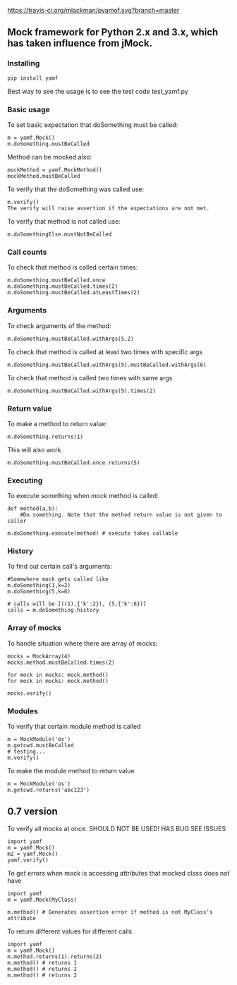 https://travis-ci.org/mlackman/pyamof.svg?branch=master

## Mock framework for Python 2.x and 3.x, which has taken influence from jMock.

### Installing
```
pip install yamf
```

Best way to see the usage is to see the test code test_yamf.py


### Basic usage
To set basic expectation that doSomething must be called:
```
m = yamf.Mock()
m.doSomething.mustBeCalled
```
Method can be mocked also:
```
mockMethod = yamf.MockMethod()
mockMethod.mustBeCalled
```

To verify that the doSomething was called use:
```
m.verify()
The verify will raise assertion if the expectations are not met.
```

To verify that method is not called use:

```
m.doSomethingElse.mustNotBeCalled
````

### Call counts
To check that method is called certain times:

```
m.doSomething.mustBeCalled.once
m.doSomething.mustBeCalled.times(2)
m.doSomething.mustBeCalled.atLeastTimes(2)
````

### Arguments
To check arguments of the method:
```
m.doSomething.mustBeCalled.withArgs(5,2)
````

To check that method is called at least two times with specific args
```
m.doSomething.mustBeCalled.withArgs(5).mustBeCalled.withArgs(6)
```
To check that method is called two times with same args
```
m.doSomething.mustBeCalled.withArgs(5).times(2)
```

### Return value
To make a method to return value:
```
m.doSomething.returns(1)
```

This will also work
```
m.doSomething.mustBeCalled.once.returns(5)
```
### Executing
To execute something when mock method is called:
```
def method(a,b):
    #Do something. Note that the method return value is not given to caller

m.doSomething.execute(method) # execute takes callable
````

### History
To find out certain call's arguments:

```
#Somewhere mock gets called like
m.doSomething(1,k=2)
m.doSomething(5,k=6)

# calls will be [((1),{'k':2}), (5,{'k':6})]
calls = m.doSomething.history
`````

### Array of mocks
To handle situation where there are array of mocks:

```
mocks = MockArray(4)
mocks.method.mustBeCalled.times(2)

for mock in mocks: mock.method()
for mock in mocks: mock.method()

mocks.verify()
````

### Modules
To verify that certain module method is called

```
m = MockModule('os')
m.getcwd.mustBeCalled
# testing...
m.verify()
````

To make the module method to return value
```
m = MockModule('os')
m.getcwd.returns('abc123')
````

## 0.7 version
To verify all mocks at once. SHOULD NOT BE USED! HAS BUG SEE ISSUES

```
import yamf
m = yamf.Mock()
m2 = yamf.Mock()
yamf.verify()
```

To get errors when mock is accessing attributes that mocked class does not have

```
import yamf
m = yamf.Mock(MyClass)

m.method() # Generates assertion error if method is not MyClass's attribute
````

To return different values for different calls

```
import yamf
m = yamf.Mock()
m.method.returns(1).returns(2)
m.method() # returns 1
m.method() # returns 2
m.method() # returns 2
```
